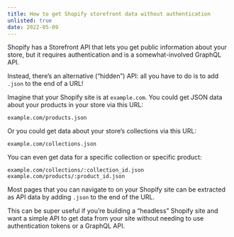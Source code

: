 ```yaml
---
title: How to get Shopify storefront data without authentication
unlisted: true
date: 2022-05-09
---
```


Shopify has a Storefront API that lets you get public information about your store, but it requires authentication and is a somewhat-involved GraphQL API.

Instead, there’s an alternative (“hidden”) API: all you have to do is to add `.json` to the end of a URL!

Imagine that your Shopify site is at `example.com`. You could get JSON data about your products in your store via this URL:

```
example.com/products.json
```

Or you could get data about your store’s collections via this URL:

```
example.com/collections.json
```

You can even get data for a specific collection or specific product:

```
example.com/collections/:collection_id.json
example.com/products/:product_id.json
```

Most pages that you can navigate to on your Shopify site can be extracted as API data by adding `.json` to the end of the URL.

This can be super useful if you’re building a “headless” Shopify site and want a simple API to get data from your site without needing to use authentication tokens or a GraphQL API.
